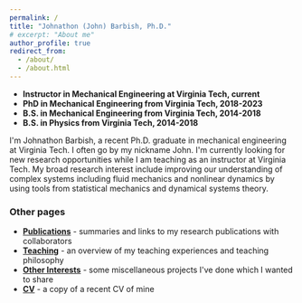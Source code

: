 ```yaml
---
permalink: /
title: "Johnathon (John) Barbish, Ph.D."
# excerpt: "About me"
author_profile: true
redirect_from: 
  - /about/
  - /about.html
---
```


<!-- ## Johnathon (John) Barbish, Ph.D. -->
- **Instructor in Mechanical Engineering at Virginia Tech, current**
- **PhD in Mechanical Engineering from Virginia Tech, 2018-2023**
- **B.S. in Mechanical Engineering from Virginia Tech, 2014-2018**
- **B.S. in Physics from Virginia Tech, 2014-2018**

I'm Johnathon Barbish, a recent Ph.D. graduate in mechanical engineering at Virginia Tech. I often go by my nickname John. I'm currently looking for new research opportunities while I am teaching as an instructor at Virginia Tech. My broad research interest include improving our understanding of complex systems including fluid mechanics and nonlinear dynamics by using tools from statistical mechanics and dynamical systems theory.

### Other pages
- **[Publications](../publications/)** - summaries and links to my research publications with collaborators
- **[Teaching](../teaching/)**  - an overview of my teaching experiences and teaching philosophy
- **[Other Interests](../portfolio/)**  - some miscellaneous projects I've done which I wanted to share
- **[CV](../cv/)**  - a copy of a recent CV of mine

